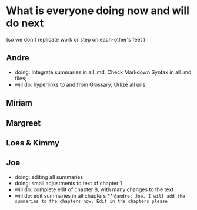 # What is everyone doing now and will do next
(so we don't replicate work or step on each-other's feet )

## Andre
* doing: Integrate summaries  in all .md. Check Markdown Syntax in all .md files; 
* will do: hyperlinks to and from Glossary; Urlize all urls

## Miriam

## Margreet

## Loes & Kimmy

## Joe
* doing: editing all summaries 
* doing: small adjustments to text of chapter 1
* will do: complete edit of chapter 8, with many changes to the text
* will do: edit summaries in all chapters
** `@andre: Joe. I will add the summaries to the chapters now. Edit in the chapters please`


